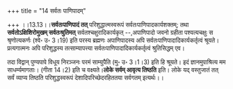 +++
title = "14 सर्वतः पाणिपादम्"

+++
।।13.13।।**सर्वतःपाणिपादं तत्** परिशुद्धात्मस्वरूपं
सर्वतःपाणिपादकार्यशक्तम्; तथा **सर्वतोऽक्षिशिरोमुखम् सर्वतःश्रुतिमत्**
सर्वतश्चक्षुरादिकार्यकृत् --,अपाणिपादो जवनो ग्रहीता पश्यत्यचक्षुः स
श्रृणोत्यकर्णः (श्वे॰ उ॰ 3।19) इति परस्य ब्रह्मणः अपाणिपादस्य अपि
सर्वतःपाणिपादादिकार्यकर्तृत्वं श्रूयते। प्रत्यगात्मनः अपि परिशुद्धस्य
तत्साम्यापत्त्या सर्वतःपाणिपादादिकार्यकर्तृत्वं श्रुतिसिद्धम् एव।  
  
तदा विद्वान् पुण्यपापे विधूय निरञ्जनः परमं साम्युपैति (मु॰ उ॰ 3।1।3) इति
हि श्रूयते। इदं ज्ञानमुपाश्रित्य मम साधर्म्यमागताः। (गीता 14।2) इति च
वक्ष्यते।**लोके सर्वम् आवृत्य तिष्ठति** इति। लोके यद् वस्तुजातं तत्
सर्वं व्याप्य तिष्ठति परिशुद्धस्वरूपं देशादिपरिच्छेदरहिततया सर्वगतम्
इत्यर्थः।।
